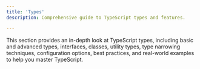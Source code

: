 ```yaml
--- 
title: 'Types'
description: Comprehensive guide to TypeScript types and features.

---
```


This section provides an in-depth look at TypeScript types, including basic and advanced types, interfaces, classes, utility types, type narrowing techniques, configuration options, best practices, and real-world examples to help you master TypeScript.